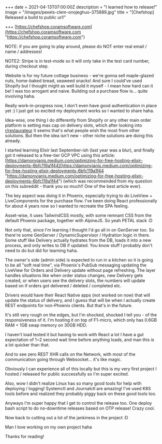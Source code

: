 +++
date = 2021-04-13T07:00:00Z
description = "I learned how to release!"
image = "/images/pexels-clem-onojeghuo-375889.jpg"
title = "[Chefshop] Released a build to public url!"

+++
[https://chefshop.coramsoftware.com](https://chefshop.coramsoftware.com "https://chefshop.coramsoftware.com") 

NOTE: if you are going to play around, please do NOT enter real email / name / addresses!

NOTE2: Stripe is in test-mode so it will only take in the test card number, during checkout step.

Website is for my future cottage business - we're gonna sell maple-glazed nuts, home-baked bread, seaweed snacks! And sure I could've used Shopify but I thought might as well build it myself - I mean how hard can it be! I was too arrogant and naive. Building out a purchase flow is... quite involving haha.

Really work-in-progress now, I don't even have good authentication in place yet :) I just got so excited my deployment works so I wanted to share haha.

Idea-wise, one thing I do differently from Shopify or any other main order platform is setting max cap on delivery slots, which after looking into [r/restaurateur](https://www.reddit.com/r/restaurateur) it seems that's what people wish the most from other solutions. But then the idea isn't new - other niche solutions are doing this already.

I started learning Elixir last September-ish (last year was a blur), and finally got it released to a free-tier GCP VPC using this article: [https://damonvjanis.medium.com/optimizing-for-free-hosting-elixir-deployments-6bfc119a1f44](https://damonvjanis.medium.com/optimizing-for-free-hosting-elixir-deployments-6bfc119a1f44 "https://damonvjanis.medium.com/optimizing-for-free-hosting-elixir-deployments-6bfc119a1f44") (which was recommended from my question on this subreddit - thank you so much!! One of the best article ever).

The key aspect was doing it in Phoenix, especially trying to do LiveView + LiveComponents for the purchase flow. I've been doing React professionally for about 4 years now so I wanted to recreate the SPA feeling.

Asset-wise, it uses TailwindCSS mostly, with some remnant CSS from the default Phoenix package, together with AlpineJS. So yeah PETAL stack :D

Not only that, since I'm learning I thought I'd go all in on GenServer too. So there're some GenServer / DynamicSupervisor / Hydration logic in there. Some stuff like Delivery actually hydrates from the DB, loads it into a new process, and only writes to DB if updated. You know stuff I probably don't need to do but did for learning haha.

The owner's side (admin side) is expected to run in a kitchen so it is going to be all "soft real time", via Phoenix's PubSub messaging updating the LiveView for Orders and Delivery update without page refreshing. The layer handles situations like when order status changes, new Delivery gets created, or when users see the delivery slots, the numbers will update based on if orders got delivered / deleted / completed etc.

Drivers would have their React Native apps (not worked on now) that will update the status of delivery, and I guess that will be when I actually create REST endpoints for non-Phoenix clients. But that's in the future.

It's still very rough on the edges, but I'm shocked, shocked I tell you - of the responsiveness of it. I'm hosting it on top of F1-micro, which only has 0.6GB RAM + 1GB swap memory on 30GB HDD.

I haven't load tested it but having to work with React a lot I have a gut expectation of 1\~2 second wait time before anything loads, and man this is a lot quicker than that.

And to see zero REST XHR calls on the Network, with most of the communication going through Websocket... it's like magic.

Obviously I can experience all of this locally but this is my very first project I hosted / released for public successfully so I'm super excited.

Also, wow I didn't realize Linux has so many good tools for help with deploying / logging! Systemctl and Journalctl are amazing! I've used K8S tools before and realized they probably piggy back on these good tools too.

Anyways I'm super happy that I get to control the release too. One deploy bash script to do no-downtime releases based on OTP release! Crazy cool.

Now back to cutting out a lot of the jankiness in the project :D

Man I love working on my own project haha

Thanks for reading!
